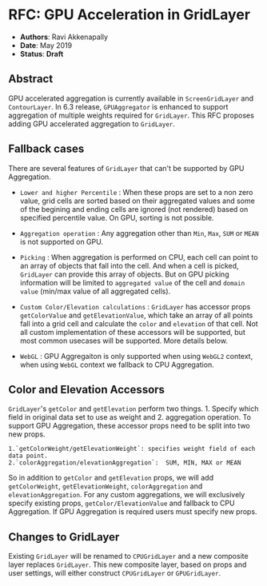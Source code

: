 # RFC: GPU Acceleration in GridLayer

* **Authors**: Ravi Akkenapally
* **Date**: May 2019
* **Status**: **Draft**


## Abstract

GPU accelerated aggregation is currently available in `ScreenGridLayer` and `ContourLayer`. In 6.3 release, `GPUAggregator` is enhanced to support aggregation of multiple weights required for `GridLayer`. This RFC proposes adding GPU accelerated aggregation to `GridLayer`.


## Fallback cases

There are several features of `GridLayer` that can't be supported by GPU Aggregation.

* `Lower and higher Percentile` : When these props are set to a non zero value, grid cells are sorted based on their aggregated values and some of the begining and ending cells are ignored (not rendered) based on specified percentile value. On GPU, sorting is not possible.

* `Aggregation operation` : Any aggregation other than `Min`, `Max`, `SUM` or `MEAN` is not supported on GPU.

* `Picking` : When aggregation is performed on CPU, each cell can point to an array of objects that fall into the cell. And when a cell is picked, `GridLayer` can provide this array of objects. But on GPU picking information will be limited to `aggregated value` of the cell and `domain value` (min/max value of all aggregated cells).

* `Custom Color/Elevation calculations` : `GridLayer` has accessor props `getColorValue` and `getElevationValue`, which take an array of all points fall into a grid cell and calculate the `color` and `elevation` of that cell. Not all custom implementation of these accessors will be supported, but most common usecases will be supported. More details below.

* `WebGL` : GPU Aggregaiton is only supported when using `WebGL2` context, when using `WebGL` context we fallback to CPU Aggregation.


## Color and Elevation Accessors

`GridLayer`'s `getColor` and `getElevation` perform two things. 1. Specify which field in original data set to use as weight and 2. aggregation operation. To support GPU Aggregation, these accessor props need to be split into two new props.

    1.`getColorWeight/getElevationWeight`: specifies weight field of each data point.
    2.`colorAggregation/elevationAggregation`:  SUM, MIN, MAX or MEAN

So in addition to `getColor` and `getElevation` props, we will add `getColorWeight`, `getElevationWeight`, `colorAggregation` and `elevationAggregation`. For any custom aggregations, we will exclusively specify existing props, `getColor/ElevationValue` and fallback to CPU Aggregation. If GPU Aggregation is required users must specify new props.


## Changes to GridLayer

Existing `GridLayer` will be renamed to `CPUGridLayer` and a new composite layer replaces `GridLayer`. This new composite layer, based on props and user settings, will either construct `CPUGridLayer` or `GPUGridLayer`.
